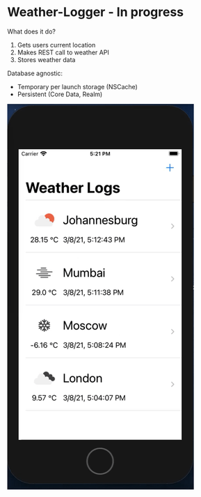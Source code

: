 # Weather-Logger - In progress

What does it do?
1. Gets users current location
2. Makes REST call to weather API
3. Stores weather data

Database agnostic:
- Temporary per launch storage (NSCache)
- Persistent (Core Data, Realm)

![Alt Text](demo.gif)
